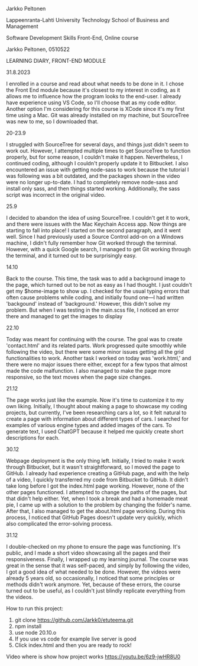 Jarkko Peltonen

Lappeenranta-Lahti University Technology 
School of Business and Management

Software Development Skills Front-End, Online course

Jarkko Peltonen, 0510522


LEARNING DIARY, FRONT-END MODULE

31.8.2023

I enrolled in a course and read about what needs to be done in it. I chose the Front End module because it's closest to my interest in coding, as it allows me to influence how the program looks to the end-user. I already have experience using VS Code, so I'll choose that as my code editor. Another option I'm considering for this course is XCode since it's my first time using a Mac.
Git was already installed on my machine, but SourceTree was new to me, so I downloaded that.


20-23.9

I struggled with SourceTree for several days, and things just didn't seem to work out. However, I attempted multiple times to get SourceTree to function properly, but for some reason, I couldn't make it happen. Nevertheless, I continued coding, although I couldn't properly update it to Bitbucket.
I also encountered an issue with getting node-sass to work because the tutorial I was following was a bit outdated, and the packages shown in the video were no longer up-to-date. I had to completely remove node-sass and install only sass, and then things started working. Additionally, the sass script was incorrect in the original video.


25.9

I decided to abandon the idea of using SourceTree. I couldn't get it to work, and there were issues with the Mac Keychain Access app. Now things are starting to fall into place! I started on the second paragraph, and it went well. Since I had previously used a Source Control add-on on a Windows machine, I didn't fully remember how Git worked through the terminal. However, with a quick Google search, I managed to get Git working through the terminal, and it turned out to be surprisingly easy.


14.10 

Back to the course. This time, the task was to add a background image to the page, which turned out to be not as easy as I had thought. I just couldn't get my $home-image to show up. I checked for the usual typing errors that often cause problems while coding, and initially found one—I had written 'backgound' instead of 'background.' However, this didn't solve my problem. But when I was testing in the main.scss file, I noticed an error there and managed to get the images to display


22.10

Today was meant for continuing with the course. The goal was to create 'contact.html' and its related parts. Work progressed quite smoothly while following the video, but there were some minor issues getting all the grid functionalities to work. Another task I worked on today was 'work.html,' and there were no major issues there either, except for a few typos that almost made the code malfunction. I also managed to make the page more responsive, so the text moves when the page size changes.


21.12

The page works just like the example. Now it's time to customize it to my own liking. Initially, I thought about making a page to showcase my coding projects, but currently, I've been researching cars a lot, so it felt natural to create a page with information about different types of cars. I searched for examples of various engine types and added images of the cars. To generate text, I used ChatGPT because it helped me quickly create short descriptions for each.


30.12

Webpage deployment is the only thing left. Initially, I tried to make it work through Bitbucket, but it wasn't straightforward, so I moved the page to GitHub. I already had experience creating a GitHub page, and with the help of a video, I quickly transferred my code from Bitbucket to GitHub. It didn't take long before I got the index.html page working. However, none of the other pages functioned. I attempted to change the paths of the pages, but that didn't help either.
Yet, when I took a break and had a homemade meat pie, I came up with a solution to the problem by changing the folder's name. After that, I also managed to get the about.html page working. During this process, I noticed that GitHub Pages doesn't update very quickly, which also complicated the error-solving process.


31.12 

I double-checked on my phone to ensure the page was functioning. It's public, and I made a short video showcasing all the pages and their responsiveness. Finally, I wrapped up my learning journal. The course was great in the sense that it was self-paced, and simply by following the video, I got a good idea of what needed to be done. However, the videos were already 5 years old, so occasionally, I noticed that some principles or methods didn't work anymore. Yet, because of these errors, the course turned out to be useful, as I couldn't just blindly replicate everything from the videos.


How to run this project:
1. git clone https://github.com/Jarkk0/etuteema.git
2. npm install
3. use node 20.10.o
4. If you use vs code for example live server is good
5. Click index.html and then you are ready to rock!

Video where is show how project works
https://youtu.be/6z9-jwHR8U0




